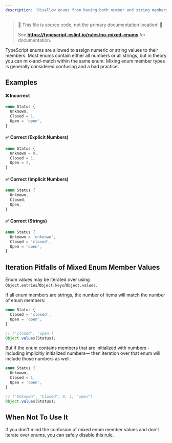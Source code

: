 ```yaml
---
description: 'Disallow enums from having both number and string members.'
---
```


> 🛑 This file is source code, not the primary documentation location! 🛑
>
> See **https://typescript-eslint.io/rules/no-mixed-enums** for documentation.

TypeScript enums are allowed to assign numeric or string values to their members.
Most enums contain either all numbers or all strings, but in theory you can mix-and-match within the same enum.
Mixing enum member types is generally considered confusing and a bad practice.

## Examples

<!--tabs-->

#### ❌ Incorrect

```ts
enum Status {
  Unknown,
  Closed = 1,
  Open = 'open',
}
```

#### ✅ Correct (Explicit Numbers)

```ts
enum Status {
  Unknown = 0,
  Closed = 1,
  Open = 2,
}
```

#### ✅ Correct (Implicit Numbers)

```ts
enum Status {
  Unknown,
  Closed,
  Open,
}
```

#### ✅ Correct (Strings)

```ts
enum Status {
  Unknown = 'unknown',
  Closed = 'closed',
  Open = 'open',
}
```

<!--/tabs-->

## Iteration Pitfalls of Mixed Enum Member Values

Enum values may be iterated over using `Object.entries`/`Object.keys`/`Object.values`.

If all enum members are strings, the number of items will match the number of enum members:

```ts
enum Status {
  Closed = 'closed',
  Open = 'open',
}

// ['closed', 'open']
Object.values(Status);
```

But if the enum contains members that are initialized with numbers -including implicitly initialized numbers— then iteration over that enum will include those numbers as well:

```ts
enum Status {
  Unknown,
  Closed = 1,
  Open = 'open',
}

// ["Unknown", "Closed", 0, 1, "open"]
Object.values(Status);
```

## When Not To Use It

If you don't mind the confusion of mixed enum member values and don't iterate over enums, you can safely disable this rule.

